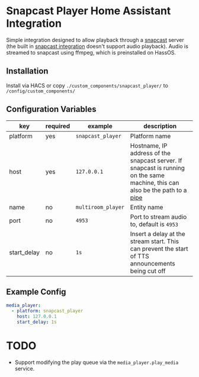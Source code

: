 # Snapcast Player Home Assistant Integration


Simple integration designed to allow playback through a [snapcast](https://mjaggard.github.io/snapcast/) server (the built in [snapcast integration](https://www.home-assistant.io/integrations/snapcast/) doesn't support audio playback).
Audio is streamed to snapcast using ffmpeg, which is preinstalled on HassOS.

## Installation

Install via HACS or copy `./custom_components/snapcast_player/` to `/config/custom_components/`

## Configuration Variables

| key         | required | example            | description                                                                                                                                                                                               |
|-------------|----------|--------------------|-----------------------------------------------------------------------------------------------------------------------------------------------------------------------------------------------------------|
| platform    | yes      | `snapcast_player`  | Platform name                                                                                                                                                                                             |
| host        | yes      | `127.0.0.1`        | Hostname, IP address of the snapcast server. If snapcast is running on the same machine, this can also be the path to a [pipe](https://github.com/badaix/snapcast/blob/develop/doc/configuration.md#pipe) |
| name        | no       | `multiroom_player` | Entity name                                                                                                                                                                                               |
| port        | no       | `4953`             | Port to stream audio to, default is `4953`                                                                                                                                                                |
| start_delay | no       | `1s`               | Insert a delay at the stream start. This can prevent the start of TTS announcements being cut off                                                                                                         |

## Example Config

```yaml
media_player:
  - platform: snapcast_player
    host: 127.0.0.1
    start_delay: 1s
```

# TODO

- Support modifying the play queue via the `media_player.play_media` service.
